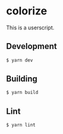 # colorize

This is a userscript.

## Development

``` sh
$ yarn dev
```

## Building

```sh
$ yarn build
```

## Lint

``` sh
$ yarn lint
```
